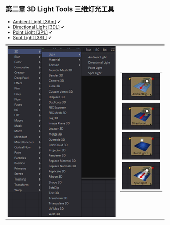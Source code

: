 ## 第二章 3D Light Tools 三维灯光工具

- [Ambient Light [3Am]](./Ambient%20Light%20[3Am].md) ✔
- [Directional Light [3DL]](./Directional%20Light%20[3DL].md) ✔
- [Point Light [3PL]](./Point%20Light%20[3PL].md) ✔
- [Spot Light [3SL]](./Spot%20Light%20[3SL].md) ✔

<table id="img">
  <tr>
    <td><img src="images/index_menu.png" alt="index_menu"></td>
    <td>
      <table id="img">
        <tr>
          <td><img src="images/index_AmbientLight.jpg" alt="index_AmbientLight"></td>
        </tr>
        <tr>
          <td><img src="images/index_DirectionalLight.jpg" alt="index_DirectionalLight"></td>
        </tr>
        <tr>
          <td><img src="images/index_PointLight.jpg" alt="index_PointLight"></td>
        </tr>
        <tr>
          <td><img src="images/index_SpotLight.jpg" alt="index_SpotLight"></td>
        </tr>
      </table>
    </td>
  </tr>
</table>